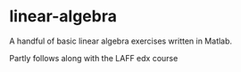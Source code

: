 # linear-algebra
A handful of basic linear algebra exercises written in Matlab.

Partly follows along with the LAFF edx course
